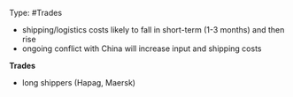 Type: #Trades

- shipping/logistics costs likely to fall in short-term (1-3 months) and then rise
- ongoing conflict with China will increase input and shipping costs


**Trades**
- long shippers (Hapag, Maersk)

